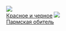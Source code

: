 ![](/books/prose_classic/Фредерик%20Стендаль/Красное%20и%20черное.jpg)  
[Красное и черное](/books/prose_classic/Фредерик%20Стендаль/Красное%20и%20черное)
![](/books/prose_classic/Фредерик%20Стендаль/Пармская%20обитель.jpg)  
[Пармская обитель](/books/prose_classic/Фредерик%20Стендаль/Пармская%20обитель)